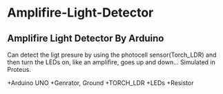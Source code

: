 # Amplifire-Light-Detector
Amplifire Light Detector By Arduino
-----------------------------------------

Can detect the ligt presure by using the photocell sensor(Torch_LDR)
and then turn the LEDs on, like an amplifire, goes up and down...
Simulated in Proteus.

+Arduino UNO
+Genrator, Ground
+TORCH_LDR
+LEDs
+Resistor
